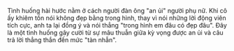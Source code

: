 Tình huống hài hước nằm ở cách người đàn ông "an ủi" người phụ nữ. Khi cô ấy khiêm tốn nói không đẹp bằng trong hình, thay vì nói những lời động viên tích cực, anh ta lại đồng ý và nói thẳng "trong hình em đâu có đẹp đâu". Đây là một tình huống gây cười từ sự mâu thuẫn giữa kỳ vọng được an ủi và câu trả lời thẳng thắn đến mức "tàn nhẫn".
